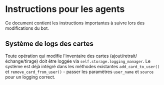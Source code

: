 # Instructions pour les agents

Ce document contient les instructions importantes à suivre lors des modifications du bot.

## Système de logs des cartes
Toute opération qui modifie l'inventaire des cartes (ajout/retrait/échange/tirage) doit être loggée via `self.storage.logging_manager`. Le système est déjà intégré dans les méthodes existantes `add_card_to_user()` et `remove_card_from_user()` - passer les paramètres `user_name` et `source` pour un logging correct.
